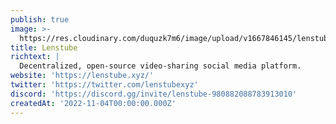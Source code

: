 ```yaml
---
publish: true
image: >-
  https://res.cloudinary.com/duquzk7m6/image/upload/v1667846145/lenstube_l79lc1.png
title: Lenstube
richtext: |
  Decentralized, open-source video-sharing social media platform.
website: 'https://lenstube.xyz/'
twitter: 'https://twitter.com/lenstubexyz'
discord: 'https://discord.gg/invite/lenstube-980882088783913010'
createdAt: '2022-11-04T00:00:00.000Z'
---
```


